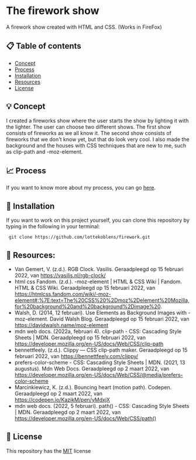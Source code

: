 # The firework show

A firework show created with HTML and CSS. (Works in FireFox)

## :clipboard: Table of contents
* [Concept](https://github.com/lottekoblens/firework#bulb-concept)
* [Process](https://github.com/lottekoblens/firework#chart_with_upwards_trend-process)
* [Installation]()
* [Resources]()
* [License]()

## :bulb: Concept

I created a fireworks show where the user starts the show by lighting it with the lighter. The user can choose two different shows. The first show consists of fireworks as we all know it. The second show consists of fireworks that we don't know yet, but that do look very cool. I also made the background and the houses with CSS techniques that are new to me, such as clip-path and -moz-element.

## :chart_with_upwards_trend: Process

If you want to know more about my process, you can go [here](https://github.com/lottekoblens/firework/wiki/Proces).

## :wrench: Installation

If you want to work on this project yourself, you can clone this repository by typing in the following in your terminal:

``` git clone https://github.com/lottekoblens/firework.git```

## :open_file_folder: Resources:
* Van Gemert, V. (z.d.). RGB Clock. Vasilis. Geraadpleegd op 15 februari 2022, van https://vasilis.nl/rgb-clock/
* html css Fandom. (z.d.). -moz-element | HTML & CSS Wiki | Fandom. HTML & CSS Wiki. Geraadpleegd op 15 februari 2022, van https://htmlcss.fandom.com/wiki/-moz-element#:%7E:text=The%20CSS%20%2Dmoz%2Delement%20Mozilla,for%20background%20and%20background%2Dimage%20.
* Walsh, D. (2014, 12 februari). Use Elements as Background Images with -moz-element. David Walsh Blog. Geraadpleegd op 15 februari 2022, van https://davidwalsh.name/moz-element
* mdn web docs. (2022a, februari 4). clip-path - CSS: Cascading Style Sheets | MDN. Geraadpleegd op 15 februari 2022, van https://developer.mozilla.org/en-US/docs/Web/CSS/clip-path
* bennettfeely. (z.d.). Clippy — CSS clip-path maker. Geraadpleegd op 15 februari 2022, van https://bennettfeely.com/clippy/
* prefers-color-scheme - CSS: Cascading Style Sheets | MDN. (2021, 13 augustus). Mdn Web Docs. Geraadpleegd op 2 maart 2022, van https://developer.mozilla.org/en-US/docs/Web/CSS/@media/prefers-color-scheme
* Marcinkiewicz, K. (z.d.). Bouncing heart (motion path). Codepen. Geraadpleegd op 2 maart 2022, van https://codepen.io/KazikM/pen/yMdxjX
* mdn web docs. (2022, 5 februari). path() - CSS: Cascading Style Sheets | MDN. Geraadpleegd op 2 maart 2022, van https://developer.mozilla.org/en-US/docs/Web/CSS/path()

## :bookmark: License

This repository has the [MIT](https://github.com/lottekoblens/firework/blob/main/LICENSE) license
